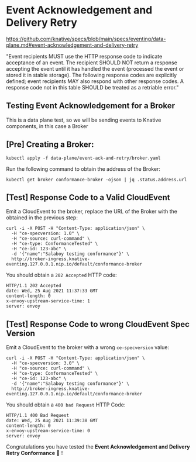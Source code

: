 # Event Acknowledgement and Delivery Retry

https://github.com/knative/specs/blob/main/specs/eventing/data-plane.md#event-acknowledgement-and-delivery-retry

"Event recipients MUST use the HTTP response code to indicate acceptance of an event. The recipient SHOULD NOT return a response accepting the event until it has handled the event (processed the event or stored it in stable storage). The following response codes are explicitly defined; event recipients MAY also respond with other response codes. A response code not in this table SHOULD be treated as a retriable error."




## Testing Event Acknowledgement for a Broker

This is a data plane test, so we will be sending events to Knative components, in this case a Broker

## [Pre] Creating a Broker: 

```
kubectl apply -f data-plane/event-ack-and-retry/broker.yaml
```

Run the following command to obtain the address of the Broker:

```
kubectl get broker conformance-broker -ojson | jq .status.address.url
```

## [Test] Response Code to a Valid CloudEvent

Emit a CloudEvent to the broker, replace the URL of the Broker with the obtained in the previous step:

```
curl -i -X POST -H "Content-Type: application/json" \
  -H "ce-specversion: 1.0" \
  -H "ce-source: curl-command" \
  -H "ce-type: ConformanceTested" \
  -H "ce-id: 123-abc" \
  -d '{"name":"Salaboy testing conformance"}' \
  http://broker-ingress.knative-eventing.127.0.0.1.nip.io/default/conformance-broker 
```

You should obtain a `202 Accepted` HTTP code: 

```
HTTP/1.1 202 Accepted
date: Wed, 25 Aug 2021 11:37:33 GMT
content-length: 0
x-envoy-upstream-service-time: 1
server: envoy
```

## [Test] Response Code to wrong CloudEvent Spec Version

Emit a CloudEvent to the broker with a wrong `ce-specversion` value:

```
curl -i -X POST -H "Content-Type: application/json" \
  -H "ce-specversion: 3.0" \
  -H "ce-source: curl-command" \
  -H "ce-type: ConformanceTested" \
  -H "ce-id: 123-abc" \
  -d '{"name":"Salaboy testing conformance"}' \
  http://broker-ingress.knative-eventing.127.0.0.1.nip.io/default/conformance-broker
 ``` 

You should obtain a `400 bad Request` HTTP Code: 

```
HTTP/1.1 400 Bad Request
date: Wed, 25 Aug 2021 11:39:38 GMT
content-length: 0
x-envoy-upstream-service-time: 0
server: envoy
```



Congratulations you have tested the **Event Acknowledgement and Delivery Retry Conformance** :metal: !